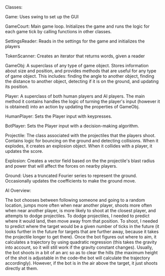 Classes:

Game: Uses swing to set up the GUI

GameCourt: Main game loop. Initializes the game and runs the logic for each game tick
 by calling functions in other classes.

SettingsReader: Reads in the settings for the game and initializes the players

TokenScanner: Creates an iterator that returns words, given a reader

GameObj: A superclass of any type of game object. Stores information about size and
position, and provides methods that are useful for any type of game object. This
includes: finding the angle to another object, finding the distance to another object,
detecting if it is on the ground, and updating its position.

Player: A superclass of both human players and AI players. The main method it contains
handles the logic of turning the player's input (however it is obtained) into an action
by updating the properties of GameObj.

HumanPlayer: Sets the Player input with keypresses.

BotPlayer: Sets the Player input with a decision-making algorithm.

Projectile: The class associated with the projectiles that the players shoot. Contains
logic for bouncing on the ground and detecting collisions. When it explodes, it creates an
explosion object. When it collides with a player, it updates the score.

Explosion: Creates a vector field based on the the projectile's blast radius and power
that will affect the forces on nearby players.

Ground: Uses a truncated Fourier series to represent the ground. Occasionally updates
the coefficients to make the ground move.



AI Overview:

The bot chooses between following someone and going to a random location, jumps more often when near another player, shoots more often when near another player, is more likely to shoot at the closest player, and attempts to dodge projectiles. To dodge projectiles, I needed to predict where it would land, then move away from that position. To shoot, I needed to predict where the target would be a given number of ticks in the future (it looks further in the future for targets that are further away, because it takes the projectile longer to get there). Once the bot figures out where to aim, it calculates a trajectory by using quadratic regression (this takes the gravity into account, so it will still work if the gravity constant changes). Usually, the bot shoots in a bit of an arc so as to clear the hills (the maximum height of the shot is adjustable in the code–the bot will calculate the trajectory accordingly). However, if the bot is in the air above the target, it just shoots directly at them.
